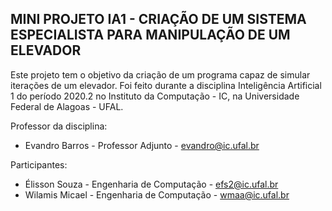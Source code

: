 ## MINI PROJETO IA1 - CRIAÇÃO DE UM SISTEMA ESPECIALISTA PARA MANIPULAÇÃO DE UM ELEVADOR

Este projeto tem o objetivo da criação de um programa capaz de simular iterações de um elevador. Foi feito durante a disciplina Inteligência Artificial 1 do período 2020.2 no Instituto da Computação - IC, na Universidade Federal de Alagoas - UFAL.

Professor da disciplina:
* Evandro Barros           - Professor Adjunto              - evandro@ic.ufal.br

Participantes:
* Élisson Souza            - Engenharia de Computação       - efs2@ic.ufal.br
* Wilamis Micael           - Engenharia de Computação       - wmaa@ic.ufal.br
